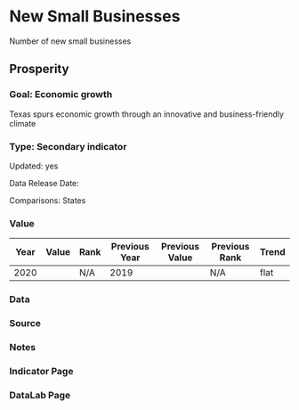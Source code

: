 # New Small Businesses

Number of new small businesses

## Prosperity

### Goal: Economic growth

Texas spurs economic growth through an innovative and business-friendly climate

### Type: Secondary indicator

Updated: yes

Data Release Date: 


Comparisons: States

### Value

| Year        |  Value      | Rank     | Previous Year   | Previous Value | Previous Rank | Trend | 
| ----------- | ----------- | ----------- | ----------- | ----------- | ----------- | -----------|
|    2020     |             | N/A         |    2019     |             | N/A         | flat        | 

### Data

### Source

### Notes




### Indicator Page



### DataLab Page



